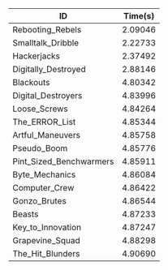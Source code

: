 |ID|Time(s)|
|-|-|
|Rebooting_Rebels|2.09046|
|Smalltalk_Dribble|2.22733|
|Hackerjacks|2.37492|
|Digitally_Destroyed|2.88146|
|Blackouts|4.80342|
|Digital_Destroyers|4.83996|
|Loose_Screws|4.84264|
|The_ERROR_List|4.85344|
|Artful_Maneuvers|4.85758|
|Pseudo_Boom|4.85776|
|Pint_Sized_Benchwarmers|4.85911|
|Byte_Mechanics|4.86084|
|Computer_Crew|4.86422|
|Gonzo_Brutes|4.86544|
|Beasts|4.87233|
|Key_to_Innovation|4.87247|
|Grapevine_Squad|4.88298|
|The_Hit_Blunders|4.90690|
